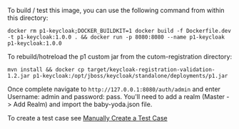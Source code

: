 To build / test this image, you can use the following command from within this directory:

`docker rm p1-keycloak;DOCKER_BUILDKIT=1 docker build -f Dockerfile.dev -t p1-keycloak:1.0.0 . && docker run -p 8080:8080 --name p1-keycloak p1-keycloak:1.0.0`

To rebuild/hotreload the p1 custom jar from the cutom-registration directory:

`mvn install && docker cp target/keycloak-registration-validation-1.2.jar p1-keycloak:/opt/jboss/keycloak/standalone/deployments/p1.jar`

Once complete navigate to `http://127.0.0.1:8080/auth/admin` and enter Username: admin and password: pass.  You'll need to add a realm (Master -> Add Realm) and import the baby-yoda.json file.

To create a test case see [Manually Create a Test Case](../docs/create-a-test-case.md)
